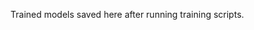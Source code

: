 Trained models saved here after running training scripts.
<!-- TODO: upload sample lightweight model for quick testing -->


